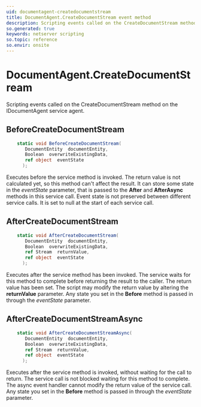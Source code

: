 ```yaml
---
uid: documentagent-createdocumentstream
title: DocumentAgent.CreateDocumentStream event method
description: Scripting events called on the CreateDocumentStream method on the DocumentAgent service agent.
so.generated: true
keywords: netserver scripting
so.topic: reference
so.envir: onsite
---
```

# DocumentAgent.CreateDocumentStream

Scripting events called on the <see cref='M:IDocumentAgent.CreateDocumentStream'>CreateDocumentStream</see> method on the <see cref='IDocumentAgent'>IDocumentAgent</see>  service agent.

## BeforeCreateDocumentStream
```cs
    static void BeforeCreateDocumentStream(
       DocumentEntity  documentEntity,
       Boolean  overwriteExistingData,
       ref object  eventState
      );
```
Executes before the service method is invoked.
The return value is not calculated yet, so this method can't affect the result.
It can store some state in the *eventState* parameter, that is passed to the **After** and **AfterAsync** methods in this service call.
Event state is not preserved between different service calls. It is set to null at the start of each service call.
## AfterCreateDocumentStream
```cs
    static void AfterCreateDocumentStream(
       DocumentEntity  documentEntity,
       Boolean  overwriteExistingData,
       ref Stream  returnValue,
       ref object  eventState
      );
```
Executes after the service method has been invoked. The service waits for this method to complete before returning the result to the caller.
The return value has been set. The script may modify the return value by altering the **returnValue** parameter.
Any state you set in the **Before** method is passed in through the *eventState* parameter.
## AfterCreateDocumentStreamAsync
```cs
    static void AfterCreateDocumentStreamAsync(
       DocumentEntity  documentEntity,
       Boolean  overwriteExistingData,
       ref Stream  returnValue,
       ref object  eventState
      );
```
Executes after the service method is invoked, without waiting for the call to return.
The service call is not blocked waiting for this method to complete.
The async event handler cannot modify the return value of the service call.
Any state you set in the **Before** method is passed in through the *eventState* parameter.

